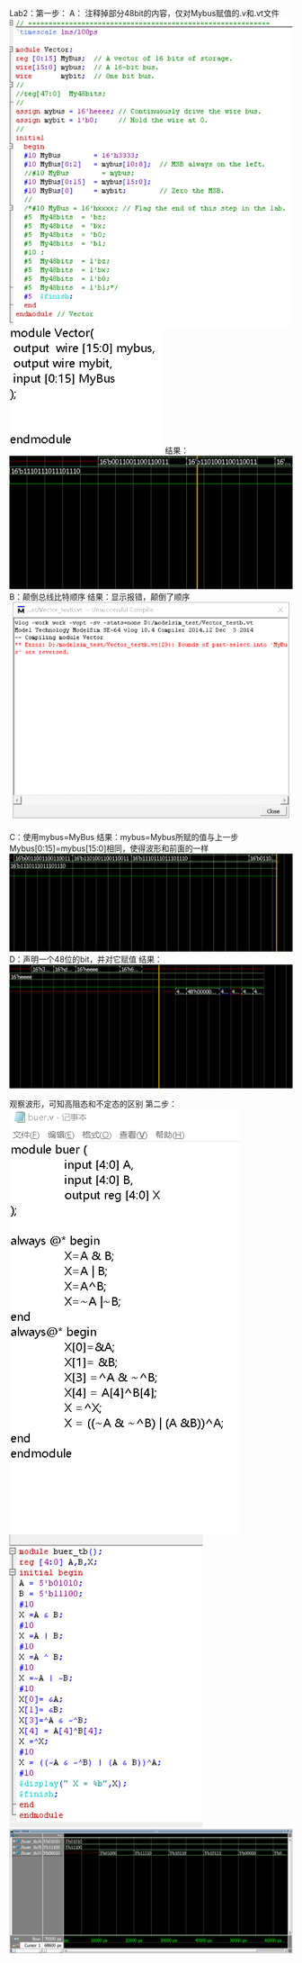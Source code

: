 Lab2：第一步：
A：
注释掉部分48bit的内容，仅对Mybus赋值的.v和.vt文件
![](https://github.com/lizejia2361/-/blob/main/Lab2/vector.vt%E6%96%87%E4%BB%B6.png)
![](https://github.com/lizejia2361/-/blob/main/Lab2/vector.v%E6%96%87%E4%BB%B6.png) 
结果：
![](https://github.com/lizejia2361/-/blob/main/Lab2/%E6%B3%A2%E5%BD%A21.png)  
B：颠倒总线比特顺序
结果：显示报错，颠倒了顺序
![](https://github.com/lizejia2361/-/blob/main/Lab2/%E6%8A%A5%E9%94%99.png) 
 

C：使用mybus=MyBus
结果：mybus=Mybus所赋的值与上一步Mybus[0:15]=mybus[15:0]相同，使得波形和前面的一样 
![](https://github.com/lizejia2361/-/blob/main/Lab2/%E6%B3%A2%E5%BD%A22.png) 
D：声明一个48位的bit，并对它赋值
结果：
![](https://github.com/lizejia2361/-/blob/main/Lab2/%E6%B3%A2%E5%BD%A23.png) 
 
观察波形，可知高阻态和不定态的区别
第二步：
![](https://github.com/lizejia2361/-/blob/main/Lab2/buer.v.png) 
![](https://github.com/lizejia2361/-/blob/main/Lab2/buer.vt.png) 
![](https://github.com/lizejia2361/-/blob/main/Lab2/%E6%B3%A2%E5%BD%A24.png) 
    


